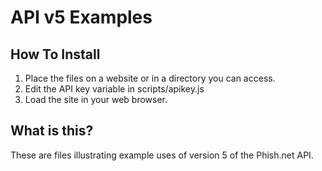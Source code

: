 # API v5 Examples 

## How To Install 
1. Place the files on a website or in a directory you can access. 
2. Edit the API key variable in scripts/apikey.js
3. Load the site in your web browser. 

## What is this? 
These are files illustrating example uses of version 5 of the Phish.net API. 
